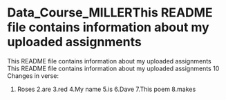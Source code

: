 # Data_Course_MILLERThis README file contains information about my uploaded assignments
This README file contains information about my uploaded assignments
This README file contains information about my uploaded assignments
10 Changes in verse:
1. Roses
2.are
3.red
4.My
name
5.is
6.Dave
7.This poem
8.makes
